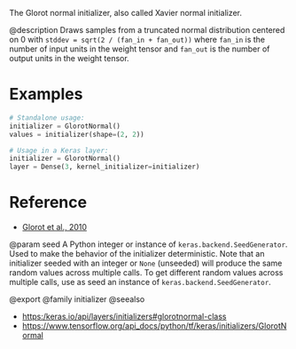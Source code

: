The Glorot normal initializer, also called Xavier normal initializer.

@description
Draws samples from a truncated normal distribution centered on 0 with
`stddev = sqrt(2 / (fan_in + fan_out))` where `fan_in` is the number of
input units in the weight tensor and `fan_out` is the number of output units
in the weight tensor.

# Examples
```python
# Standalone usage:
initializer = GlorotNormal()
values = initializer(shape=(2, 2))
```

```python
# Usage in a Keras layer:
initializer = GlorotNormal()
layer = Dense(3, kernel_initializer=initializer)
```

# Reference
- [Glorot et al., 2010](http://proceedings.mlr.press/v9/glorot10a.html)

@param seed A Python integer or instance of
`keras.backend.SeedGenerator`.
Used to make the behavior of the initializer
deterministic. Note that an initializer seeded with an integer
or `None` (unseeded) will produce the same random values
across multiple calls. To get different random values
across multiple calls, use as seed an instance
of `keras.backend.SeedGenerator`.

@export
@family initializer
@seealso
+ <https:/keras.io/api/layers/initializers#glorotnormal-class>
+ <https://www.tensorflow.org/api_docs/python/tf/keras/initializers/GlorotNormal>
